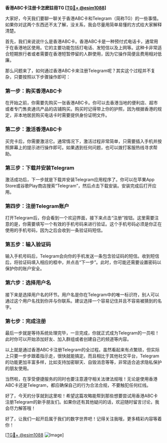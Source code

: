 **香港ABC卡注册卡怎麽註冊TG [[TG💪+ @esim1088](https://t.me/s/esim1088)]**

大家好，今天我们要聊一聊关于香港ABC卡和Telegram（简称TG）的一些事情。如果你对这两个东西还不太了解，没关系，我会尽量用简单易懂的方式给大家解释清楚。

首先，我们来说说什么是香港ABC卡。香港ABC卡是一种预付式电话卡，通常用于在香港地区使用。它的主要功能包括打电话、发短信以及上网等。这种卡非常适合短期旅行者或者需要在香港短暂停留的人群使用，因为它操作简便且费用相对低廉。

那么问题来了，如何通过香港ABC卡来注册Telegram呢？其实这个过程并不复杂，只要按照以下步骤操作即可：

### 第一步：购买香港ABC卡

在开始之前，你需要先购买一张香港ABC卡。你可以去香港当地的便利店、超市或者专门售卖通讯产品的店铺购买。购买时记得带上你的护照，因为根据香港的规定，非本地居民购买电话卡时需要提供身份证明文件。

### 第二步：激活香港ABC卡

买完卡后，你需要激活它。通常情况下，激活过程非常简单，只需要插入手机并按照屏幕上的提示进行操作即可。如果遇到任何问题，也可以拨打客服热线寻求帮助。

### 第三步：下载并安装Telegram

激活成功后，下一步就是下载并安装Telegram应用程序了。你可以在苹果App Store或谷歌Play商店搜索“Telegram”，然后点击下载安装。安装完成后打开应用。

### 第四步：注册Telegram账户

打开Telegram后，你会看到一个欢迎界面，接下来点击“注册”按钮。这里需要注意的是，你需要填写一个有效的手机号码来进行验证。这个手机号码必须是你正在使用的手机号码，因为之后会收到一条验证码短信。

### 第五步：输入验证码

输入手机号码后，Telegram会向你的手机发送一条包含验证码的短信。收到短信后，将验证码填入相应的框中，并点击“下一步”。此时，你可能还需要设置密码以保护你的账户安全。

### 第六步：选择用户名

接下来是选择用户名的环节。用户名是你在Telegram中的唯一标识符，别人可以通过这个用户名找到你并与你联系。建议选择一个容易记住并且不容易被猜到的名字。

### 第七步：完成注册

最后一步就是等待系统处理完毕，一旦完成，你就正式成为Telegram的一员啦！此时你可以开始添加好友、加入群组或者创建自己的频道等内容。

以上就是通过香港ABC卡注册Telegram的全过程。虽然看起来有点繁琐，但实际上只要一步步跟着指示走，很快就能搞定。而且相比于其他社交平台，Telegram的功能更加丰富多样，比如支持加密聊天、自毁消息等等，非常适合追求隐私保护的朋友使用。

当然啦，在享受便捷服务的同时也要注意遵守相关法律法规哦！无论是使用香港ABC卡还是Telegram，都应确保自己的行为合法合规，不要触犯任何红线。

好了，今天的分享就到这里啦！希望这篇攻略能帮到那些想要尝试用香港ABC卡注册Telegram的新手朋友们。如果你还有其他疑问的话，欢迎随时留言讨论，我会尽力解答哦！

好了，让我们一起开启属于我们的数字世界吧！记得关注我哦，更多精彩内容等着你！

[[TG💪+ @esim1088](https://t.me/s/esim1088) ![Image](https://i.postimg.cc/4NQfJmqS/Snipaste-2025-05-13-00-14-12.png)]